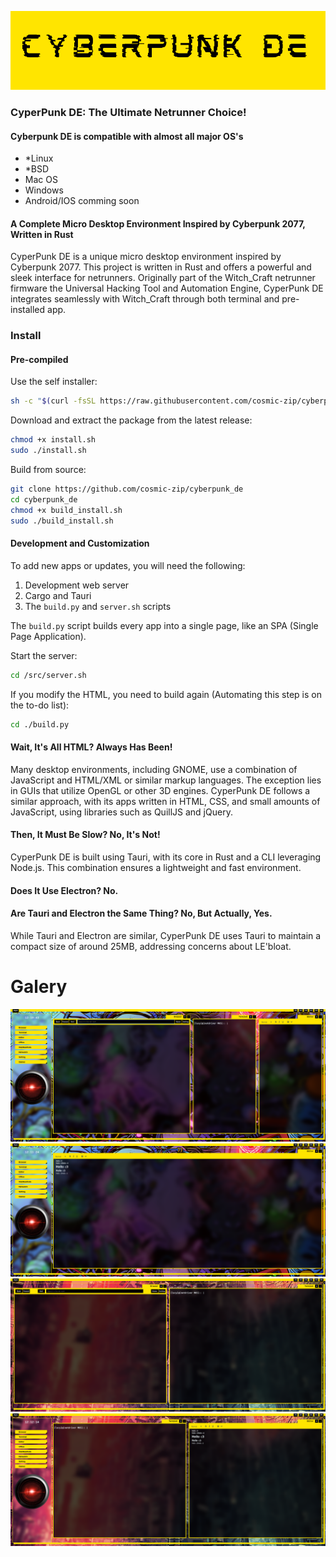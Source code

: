 !["CyberDE"](./docs/cpde.png)

### CyperPunk DE: The Ultimate Netrunner Choice!

#### Cyberpunk DE is compatible with almost all major OS's

* *Linux
* *BSD
* Mac OS
* Windows
* Android/IOS comming soon

#### A Complete Micro Desktop Environment Inspired by Cyberpunk 2077, Written in **Rust**

CyperPunk DE is a unique micro desktop environment inspired by Cyberpunk 2077. This project is written in Rust and offers a
powerful and sleek interface for netrunners. Originally part of the Witch_Craft netrunner firmware the Universal Hacking Tool and Automation Engine,
CyperPunk DE integrates seamlessly with Witch_Craft through both terminal and pre-installed app.

### Install

#### Pre-compiled

Use the self installer:
```bash
sh -c "$(curl -fsSL https://raw.githubusercontent.com/cosmic-zip/cyberpunk/master/install.sh)"
```

Download and extract the package from the latest release:
```bash
chmod +x install.sh
sudo ./install.sh
```

Build from source:
```bash
git clone https://github.com/cosmic-zip/cyberpunk_de
cd cyberpunk_de
chmod +x build_install.sh
sudo ./build_install.sh
```

#### Development and Customization

To add new apps or updates, you will need the following:
1. Development web server
2. Cargo and Tauri
3. The `build.py` and `server.sh` scripts

The `build.py` script builds every app into a single page, like an SPA (Single Page Application).

Start the server:
```bash
cd /src/server.sh
```

If you modify the HTML, you need to build again (Automating this step is on the to-do list):
```bash
cd ./build.py
```


#### Wait, It's All HTML? Always Has Been!

Many desktop environments, including GNOME, use a combination of JavaScript and HTML/XML or similar markup languages.
The exception lies in GUIs that utilize OpenGL or other 3D engines. CyperPunk DE follows a similar approach, with its
apps written in HTML, CSS, and small amounts of JavaScript, using libraries such as QuillJS and jQuery.

#### Then, It Must Be Slow? No, It's Not!

CyperPunk DE is built using Tauri, with its core in Rust and a CLI leveraging Node.js. This combination ensures a
lightweight and fast environment.

#### Does It Use Electron? No.

#### Are Tauri and Electron the Same Thing? No, But Actually, Yes.

While Tauri and Electron are similar, CyperPunk DE uses Tauri to maintain a compact size of around 25MB, addressing concerns about LE'bloat.

# Galery

!["CyberDE"](./docs/1.png)
!["CyberDE"](./docs/2.png)
!["CyberDE"](./docs/3.png)
!["CyberDE"](./docs/4.png)
